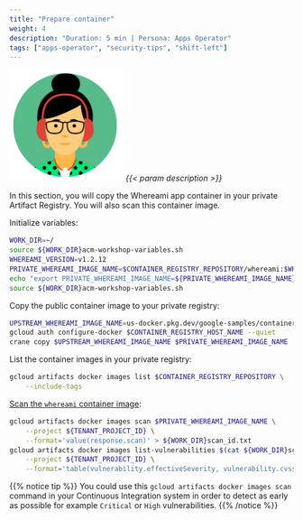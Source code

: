 ```yaml
---
title: "Prepare container"
weight: 4
description: "Duration: 5 min | Persona: Apps Operator"
tags: ["apps-operator", "security-tips", "shift-left"]
---
```

![Apps Operator](/images/apps-operator.png)
_{{< param description >}}_

In this section, you will copy the Whereami app container in your private Artifact Registry. You will also scan this container image.

Initialize variables:
```Bash
WORK_DIR=~/
source ${WORK_DIR}acm-workshop-variables.sh
WHEREAMI_VERSION=v1.2.12
PRIVATE_WHEREAMI_IMAGE_NAME=$CONTAINER_REGISTRY_REPOSITORY/whereami:$WHEREAMI_VERSION
echo "export PRIVATE_WHEREAMI_IMAGE_NAME=${PRIVATE_WHEREAMI_IMAGE_NAME}" >> ${WORK_DIR}acm-workshop-variables.sh
source ${WORK_DIR}acm-workshop-variables.sh
```

Copy the public container image to your private registry:
```Bash
UPSTREAM_WHEREAMI_IMAGE_NAME=us-docker.pkg.dev/google-samples/containers/gke/whereami:$WHEREAMI_VERSION
gcloud auth configure-docker $CONTAINER_REGISTRY_HOST_NAME --quiet
crane copy $UPSTREAM_WHEREAMI_IMAGE_NAME $PRIVATE_WHEREAMI_IMAGE_NAME
```

List the container images in your private registry:
```Bash
gcloud artifacts docker images list $CONTAINER_REGISTRY_REPOSITORY \
    --include-tags
```

[Scan the `whereami` container image](https://cloud.google.com/container-analysis/docs/on-demand-scanning-howto):
```Bash
gcloud artifacts docker images scan $PRIVATE_WHEREAMI_IMAGE_NAME \
    --project ${TENANT_PROJECT_ID} \
    --format='value(response.scan)' > ${WORK_DIR}scan_id.txt
gcloud artifacts docker images list-vulnerabilities $(cat ${WORK_DIR}scan_id.txt) \
    --project ${TENANT_PROJECT_ID} \
    --format='table(vulnerability.effectiveSeverity, vulnerability.cvssScore, noteName, vulnerability.packageIssue[0].affectedPackage, vulnerability.packageIssue[0].affectedVersion.name, vulnerability.packageIssue[0].fixedVersion.name)'
```
{{% notice tip %}}
You could use this `gcloud artifacts docker images scan` command in your Continuous Integration system in order to detect as early as possible for example `Critical` or `High` vulnerabilities.
{{% /notice %}}
